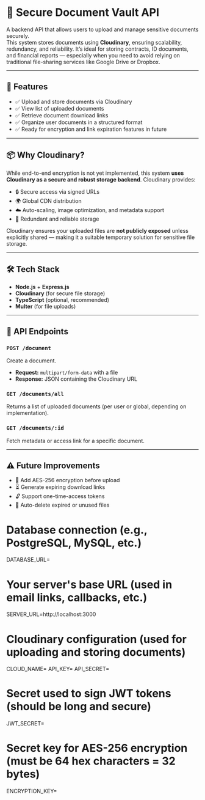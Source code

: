 # 🔐 Secure Document Vault API

A backend API that allows users to upload and manage sensitive documents securely.  
This system stores documents using **Cloudinary**, ensuring scalability, redundancy, and reliability. It’s ideal for storing contracts, ID documents, and financial reports — especially when you need to avoid relying on traditional file-sharing services like Google Drive or Dropbox.

---

## 🚀 Features

- ✅ Upload and store documents via Cloudinary
- ✅ View list of uploaded documents
- ✅ Retrieve document download links
- ✅ Organize user documents in a structured format
- ✅ Ready for encryption and link expiration features in future

---

## 📦 Why Cloudinary?

While end-to-end encryption is not yet implemented, this system **uses Cloudinary as a secure and robust storage backend**. Cloudinary provides:

- 🔒 Secure access via signed URLs
- 🌍 Global CDN distribution
- ☁️ Auto-scaling, image optimization, and metadata support
- 📁 Redundant and reliable storage

Cloudinary ensures your uploaded files are **not publicly exposed** unless explicitly shared — making it a suitable temporary solution for sensitive file storage.

---

## 🛠️ Tech Stack

- **Node.js** + **Express.js**
- **Cloudinary** (for secure file storage)
- **TypeScript** (optional, recommended)
- **Multer** (for file uploads)

---

## 📄 API Endpoints

### `POST /document`
Create a document.
- **Request:** `multipart/form-data` with a file
- **Response:** JSON containing the Cloudinary URL

### `GET /documents/all`
Returns a list of uploaded documents (per user or global, depending on implementation).

### `GET /documents/:id`
Fetch metadata or access link for a specific document.

---

## ⚠️ Future Improvements

- 🔐 Add AES-256 encryption before upload
- ⏳ Generate expiring download links
- 🔓 Support one-time-access tokens
- 📅 Auto-delete expired or unused files

# Database connection (e.g., PostgreSQL, MySQL, etc.)
DATABASE_URL=

# Your server's base URL (used in email links, callbacks, etc.)
SERVER_URL=http://localhost:3000

# Cloudinary configuration (used for uploading and storing documents)
CLOUD_NAME=
API_KEY=
API_SECRET=

# Secret used to sign JWT tokens (should be long and secure)
JWT_SECRET=

# Secret key for AES-256 encryption (must be 64 hex characters = 32 bytes)
ENCRYPTION_KEY=
